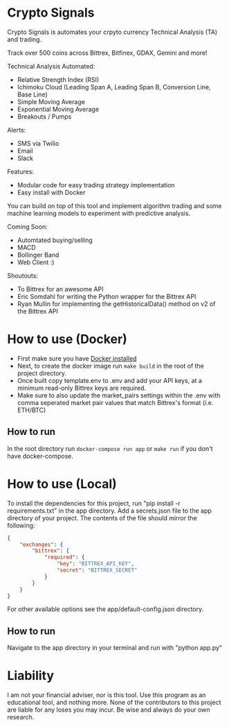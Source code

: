 # Crypto Signals

Crypto Signals is automates your crpyto currency Technical Analysis (TA) and trading.

Track over 500 coins across Bittrex, Bitfinex, GDAX, Gemini and more!

Technical Analysis Automated:
* Relative Strength Index (RSI)
* Ichimoku Cloud (Leading Span A, Leading Span B, Conversion Line, Base Line)
* Simple Moving Average
* Exponential Moving Average
* Breakouts / Pumps

Alerts:
* SMS via Twilio
* Email
* Slack

Features:
* Modular code for easy trading strategy implementation
* Easy install with Docker

You can build on top of this tool and implement algorithm trading and some machine learning models to experiment with predictive analysis.

Coming Soon:
* Automtated buying/selling
* MACD
* Bollinger Band
* Web Client :)


Shoutouts:
* To Bittrex for an awesome API
* Eric Somdahl for writing the Python wrapper for the Bittrex API
* Ryan Mullin for implementing the getHistoricalData() method on v2 of the Bittrex API

# How to use (Docker)
* First make sure you have [Docker installed](https://docs.docker.com/engine/installation/)
* Next, to create the docker image run `make build` in the root of the project directory.
* Once built copy template.env to .env and add your API keys, at a minimum read-only Bittrex keys are required.
* Make sure to also update the market\_pairs settings within the .env with comma seperated market pair values that match Bittrex's format (i.e. ETH/BTC)

## How to run
In the root directory run `docker-compose run app` or `make run` if you don't have docker-compose.

# How to use (Local)
To install the dependencies for this project, run "pip install -r requirements.txt" in the app directory.
Add a secrets.json file to the app directory of your project.
The contents of the file should mirror the following:

```json
{
    "exchanges": {
        "bittrex": {
            "required": {
                "key": "BITTREX_API_KEY",
                "secret": "BITTREX_SECRET"
            }
        }
    }
}
```

For other available options see the app/default-config.json directory.

## How to run
Navigate to the app directory in your terminal and run with "python app.py"

# Liability
I am not your financial adviser, nor is this tool. Use this program as an educational tool, and nothing more. None of the contributors to this project are liable for any loses you may incur. Be wise and always do your own research.
